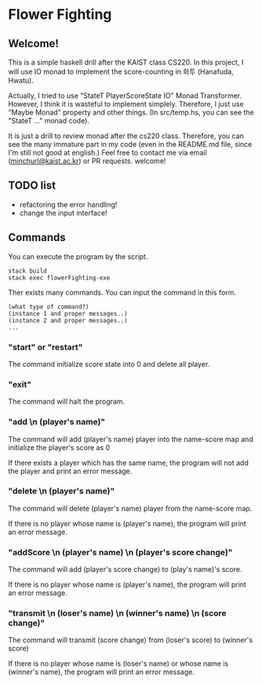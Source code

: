 # Flower Fighting

## Welcome!
This is a simple haskell drill after the KAIST class CS220. In this project, I will use IO monad to implement the score-counting in 화투 (Hanafuda, Hwatu).  

Actually, I tried to use "StateT PlayerScoreState IO" Monad Transformer. However, I think it is wasteful to implement simplely. Therefore, I just use "Maybe Monad" property and other things. (In src/temp.hs, you can see the "StateT ..." monad code).  

It is just a drill to review monad after the cs220 class. Therefore, you can see the many immature part in my code (even in the README.md file, since I'm still not good at english.) Feel free to contact me via email (minchurl@kaist.ac.kr) or PR requests. welcome!

## TODO list
- refactoring the error handling!
- change the input interface!

## Commands

You can execute the program by the script.
```
stack build
stack exec flowerFighting-exe
```

Ther exists many commands.
You can input the command in this form. 

```
(what type of command?)
(instance 1 and proper messages..)
(instance 2 and proper messages..)
...
```


### "start" or "restart"
The command initialize score state into 0 and delete all player.


### "exit"
The command will halt the program.

### "add \n (player's name)"
The command will add (player's name) player into the name-score map and initialize the player's score as 0

If there exists a player which has the same name, the program will not add the player and print an error message.

### "delete \n (player's name)"
The command will delete (player's name) player from the name-score map.

If there is no player whose name is (player's name), the program will print an error message.

### "addScore \n (player's name) \n (player's score change)"
The command will add (player's score change) to (play's name)'s score.

If there is no player whose name is (player's name), the program will print an error message.

### "transmit \n (loser's name) \n (winner's name) \n (score change)"

The command will transmit (score change) from (loser's score) to (winner's score)

If there is no player whose name is (loser's name) or whose name is (winner's name), the program will print an error message.




